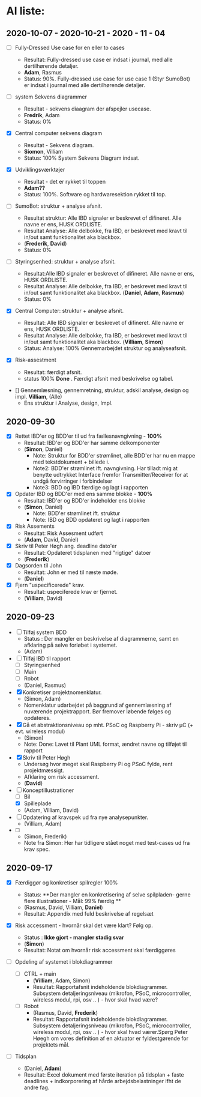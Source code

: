 # AI liste:

## 2020-10-07 - 2020-10-21 - 2020 - 11 - 04

- [ ] Fully-Dressed Use case for en eller to cases
  - Resultat: Fully-dressed use case er indsat i journal, med alle dertilhørende detaljer.
  - **Adam**, Rasmus
  - Status: 90%. Fully-dressed use case for use case 1 (Styr SumoBot) er indsat i journal med alle dertilhørende detaljer.
- [ ] system Sekvens diagrammer
  - Resultat - sekvens diaagram der afspejler usecase.
  - **Fredrik**, Adam
  - Status: 0%
- [x] Central computer sekvens diagram
  - Resultat - Sekvens diagram.
  - **Siomon**, Villiam
  - Status: 100% System Sekvens Diagram indsat.
- [x] Udviklingsværktøjer
  - Resultat - det er rykket til toppen
  - **Adam??**
  - Status: 100%. Software og hardwaresektion rykket til top.

- [ ] SumoBot: struktur + analyse afsnit.
  - Resultat struktur: Alle IBD signaler er beskrevet of difineret. Alle navne er ens, HUSK ORDLISTE.
  - Resultat Analyse: Alle delbokke, fra IBD, er beskrevet med kravt til in/out samt funktionalitet aka blackbox.
  - (**Frederik**, **David**)
  - Status: 0%
  
- [ ] Styringsenhed: struktur + analyse afsnit.
  - Resultat:Alle IBD signaler er beskrevet of difineret. Alle navne er ens, HUSK ORDLISTE.
  - Resultat Analyse: Alle delbokke, fra IBD, er beskrevet med kravt til in/out samt funktionalitet aka blackbox.
    (**Daniel**, **Adam**, **Rasmus**)
  - Status: 0%

- [x] Central Computer: struktur + analyse afsnit.
  - Resultat: Alle IBD signaler er beskrevet of difineret. Alle navne er ens, HUSK ORDLISTE.
  - Resultat Analyse: Alle delbokke, fra IBD, er beskrevet med kravt til in/out samt funktionalitet aka blackbox.
    (**Villiam**, **Simon**)
  - Status: Analyse: 100% Gennemarbejdet struktur og analyseafsnit.
  
- [x] Risk-assestment
  - Resultat: færdigt afsnit.
  - status 100% **Done** . Færdigt afsnit med beskrivelse og tabel.
  
- [] Gennemlæsning, gennemretning, struktur, adskil analyse, design og impl.
  **Villiam**, (Alle)
  - Ens struktur i Analyse, design, Impl.


## 2020-09-30

- [x] Rettet IBD'er og BDD'er til ud fra fællesnavngivning - **100%**
  - Resultat: IBD'er og BDD'er har samme delkomponenter
  - (**Simon**, Daniel)
    - Note: Struktur for BDD'er strømlinet, alle BDD'er har nu en mappe med tekstdokument + billede i. 
    - Note2: BDD'er strømlinet ift. navngivning. Har tilladt mig at benytte udtrykket Interface fremfor Transmitter/Receiver for at undgå forvirringer i forbindelser
    - Note3: BDD og IBD færdige og lagt i rapporten
- [x] Opdater IBD og BDD'er med ens samme blokke - **100%**
  - Resultat: IBD'er og BDD'er indeholder ens blokke
  - (**Simon**, Daniel)
    - Note: BDD'er strømlinet ift. struktur
    - Note: IBD og BDD opdateret og lagt i rapporten
- [x] Risk Assements 
  - Resultat: Risk Assesment udført
  - (**Adam**, David, Daniel)
- [x] Skriv til Peter Høgh ang. deadline dato'er
  - Resultat: Opdateret tidsplanen med "rigtige" datoer
  - (**Frederik**)
- [x] Dagsorden til John
  - Resultat: John er med til næste møde.
  - (**Daniel**)
- [x] Fjern "uspecificerede" krav.
  - Resultat: uspeciferede krav er fjernet.
  - (**Villiam**, David)
## 2020-09-23

- [ ] Tilføj system BDD
  - Status : Der mangler en beskrivelse af diagrammerne, samt en afklaring på selve forløbet i systemet.
  - (Adam)
- [ ] Tilføj IBD til rapport
  - [ ] Styringsenhed
  - [ ] Main 
  - [ ] Robot
  - (Daniel, Rasmus)
- [x] Konkretiser projektnomenklatur.
  - (Simon, Adam)
  - Nomenklatur udarbejdet på baggrund af gennemlæsning af nuværende projektrapport. Bør fremover løbende følges og opdateres.  
- [x] Gå et abstraktionsniveau op mht. PSoC og Raspberry Pi - skriv µC (+ evt. wireless modul)
  - (Simon)
  - Note: Done: Lavet til Plant UML format, ændret navne og tilføjet til rapport
- [x] Skriv til Peter Høgh
  - Undersøg hvor meget skal Raspberry Pi og PSoC fylde, rent projektmæssigt.
  - Afklaring om risk accessment.
  - (**David**)
- [ ] Konceptillustrationer
  - [ ] Bil
  - [x] Spilleplade
  - (Adam, Villiam, David)
- [ ] Opdatering af kravspek ud fra nye analysepunkter.
  - (Villiam, Adam)
- [ ] 
  - (Simon, Frederik)
  - Note fra Simon: Her har tidligere stået noget med test-cases ud fra krav spec. 

## 2020-09-17

- [x] Færdiggør og konkretiser spilregler 100%
    - Status: **Der mangler en konkretisering af selve spilpladen- gerne flere illustrationer - Mål: 99% færdig **
    - (Rasmus, David, Villiam, **Daniel**)
    - Resultat: Appendix med fuld beskrivelse af regelsæt

- [x] Risk accessment - hvornår skal det være klart? Følg op.
    - Status : **Ikke gjort - mangler stadig svar**
    - (**Simon**)	
    - Resultat: Notat om hvornår risk accessment skal færdiggøres

- [ ] Opdeling af systemet i blokdiagrammer
  - [ ] CTRL + main
    - (**Villiam**, Adam, Simon)		
    - Resultat: Rapportafsnit indeholdende blokdiagrammer. Subsystem detaljeringsniveau (mikrofon, PSoC, microcontroller, wireless modul, rpi, osv .. ) - hvor skal hvad være?
  - [ ] Robot
    - (Rasmus, David, **Frederik**)	
    - Resultat: Rapportafsnit indeholdende blokdiagrammer. Subsystem detaljeringsniveau (mikrofon, PSoC, microcontroller, wireless modul, rpi, osv .. ) - hvor skal hvad værer.Spørg Peter Høegh om vores definition af en aktuator er fyldestgørende for projektets mål.

- [ ] Tidsplan
    - (Daniel, **Adam**) 	
    - Resultat: Excel dokument med første iteration på tidsplan + faste deadlines + indkorporering af hårde arbejdsbelastninger ifht de andre fag.

